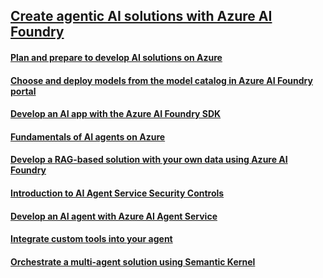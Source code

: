 ## [Create agentic AI solutions with Azure AI Foundry](https://learn.microsoft.com/en-us/collections/50wkaqtq50egz3)

#### [Plan and prepare to develop AI solutions on Azure](./AzureAISolutions.md)

#### [Choose and deploy models from the model catalog in Azure AI Foundry portal](./AIModels.md)

#### [Develop an AI app with the Azure AI Foundry SDK](https://learn.microsoft.com/en-us/training/modules/ai-foundry-sdk/)

#### [Fundamentals of AI agents on Azure](https://learn.microsoft.com/en-us/training/modules/ai-agent-fundamentals/)

#### [Develop a RAG-based solution with your own data using Azure AI Foundry](https://learn.microsoft.com/en-us/training/modules/build-copilot-ai-studio/)

#### [Introduction to AI Agent Service Security Controls](https://learn.microsoft.com/en-us/training/modules/intro-ai-agent-service-security-controls/)

#### [Develop an AI agent with Azure AI Agent Service](https://learn.microsoft.com/en-us/training/modules/develop-ai-agent-azure/)

#### [Integrate custom tools into your agent](https://learn.microsoft.com/en-us/training/modules/build-agent-with-custom-tools/)

#### [Orchestrate a multi-agent solution using Semantic Kernel](https://learn.microsoft.com/en-us/training/modules/orchestrate-semantic-kernel-multi-agent-solution/)


